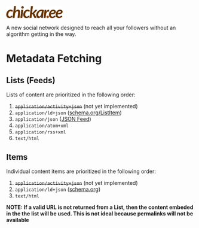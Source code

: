 <img src="public/img/logo.svg" width="30%" alt="Chickaree" />

A new social network designed to reach all your followers without an algorithm getting in the way.

# Metadata Fetching

## Lists (Feeds)
Lists of content are prioritized in the following order:
1.  ~~`application/activity+json`~~ (not yet implemented)
2. `application/ld+json` ([schema.org/ListItem](https://schema.org/ListItem))
3. `application/json` ([JSON Feed](https://jsonfeed.org/))
4. `application/atom+xml`
5. `application/rss+xml`
8. `text/html`

## Items
Individual content items are prioritized in the following order:
1.  ~~`application/activity+json`~~ (not yet implemented)
2. `application/ld+json` ([schema.org](https://schema.org/))
3. `text/html`

**NOTE: If a valid URL is not returned from a List, then the content embeded in the the list will be used. This is not ideal because permalinks will not be available**
